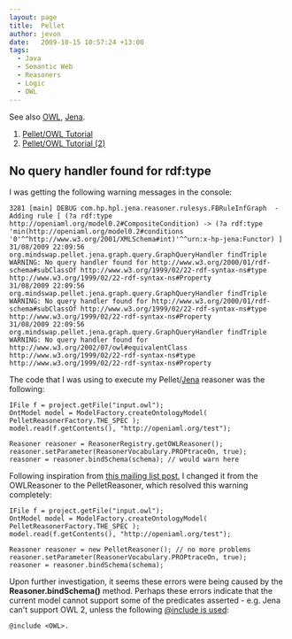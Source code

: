 ```yaml
---
layout: page
title:  Pellet
author: jevon
date:   2009-10-15 10:57:24 +13:00
tags:
  - Java
  - Semantic Web
  - Reasoners
  - Logic
  - OWL
---
```


See also [OWL](OWL.md), [Jena](Jena.md).

1. <a href="http://clarkparsia.com/pellet/tutorial/">Pellet/OWL Tutorial</a>
1. <a href="http://clarkparsia.com/pellet/tutorial/iswc09">Pellet/OWL Tutorial (2)</a>

## No query handler found for rdf:type
I was getting the following warning messages in the console:

```
3281 [main] DEBUG com.hp.hpl.jena.reasoner.rulesys.FBRuleInfGraph  - Adding rule [ (?a rdf:type http://openiaml.org/model0.2#CompositeCondition) -> (?a rdf:type 'min(http://openiaml.org/model0.2#conditions '0'^^http://www.w3.org/2001/XMLSchema#int)'^^urn:x-hp-jena:Functor) ]
31/08/2009 22:09:56 org.mindswap.pellet.jena.graph.query.GraphQueryHandler findTriple
WARNING: No query handler found for http://www.w3.org/2000/01/rdf-schema#subClassOf http://www.w3.org/1999/02/22-rdf-syntax-ns#type http://www.w3.org/1999/02/22-rdf-syntax-ns#Property
31/08/2009 22:09:56 org.mindswap.pellet.jena.graph.query.GraphQueryHandler findTriple
WARNING: No query handler found for http://www.w3.org/2000/01/rdf-schema#subClassOf http://www.w3.org/1999/02/22-rdf-syntax-ns#type http://www.w3.org/1999/02/22-rdf-syntax-ns#Property
31/08/2009 22:09:56 org.mindswap.pellet.jena.graph.query.GraphQueryHandler findTriple
WARNING: No query handler found for http://www.w3.org/2002/07/owl#equivalentClass http://www.w3.org/1999/02/22-rdf-syntax-ns#type http://www.w3.org/1999/02/22-rdf-syntax-ns#Property
```

The code that I was using to execute my Pellet/[Jena](Jena.md) reasoner was the following:

```
IFile f = project.getFile("input.owl");
OntModel model = ModelFactory.createOntologyModel( PelletReasonerFactory.THE_SPEC );
model.read(f.getContents(), "http://openiaml.org/test");

Reasoner reasoner = ReasonerRegistry.getOWLReasoner();
reasoner.setParameter(ReasonerVocabulary.PROPtraceOn, true);
reasoner = reasoner.bindSchema(schema); // would warn here
```

Following inspiration from <a href="http://lists.mindswap.org/pipermail/pellet-users/2004-December/000052.html">this mailing list post</a>, I changed it from the OWLReasoner to the PelletReasoner, which resolved this warning completely:

```
IFile f = project.getFile("input.owl");
OntModel model = ModelFactory.createOntologyModel( PelletReasonerFactory.THE_SPEC );
model.read(f.getContents(), "http://openiaml.org/test");

Reasoner reasoner = new PelletReasoner(); // no more problems
reasoner.setParameter(ReasonerVocabulary.PROPtraceOn, true);
reasoner = reasoner.bindSchema(schema);
```

Upon further investigation, it seems these errors were being caused by the **Reasoner.bindSchema()** method. Perhaps these errors indicate that the current model cannot support some of the predicates asserted - e.g. Jena can't support OWL 2, unless the following <a href="http://jena.sourceforge.net/inference/index.html#RULEsyntax">@include is used</a>:

`@include <OWL>.`

